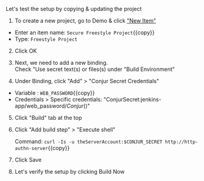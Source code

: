 Let's test the setup by copying & updating the project

1. To create a new project, go to Demo & click ["New Item"]({{TRAFFIC_HOST1_8081}}/job/Demo/newJob)

 - Enter an item name: `Secure Freestyle Project`{{copy}}
 - Type: `Freestyle Project`

2. Click OK

3. Next, we need to add a new binding.   
   Check "Use secret text(s) or files(s) under "Build Environment"

4. Under Binding, click "Add" > "Conjur Secret Credentials"

- Variable : `WEB_PASSWORD`{{copy}}
- Credentials > Specific credentials: "ConjurSecret:jenkins-app/web_password/*Conjur*()"

5. Click "Build" tab at the top

6. Click "Add build step" > "Execute shell"

   Command:  `curl -Is -u theServerAccount:$CONJUR_SECRET http://http-authn-server`{{copy}}

7. Click Save

8. Let's verify the setup by clicking Build Now 
